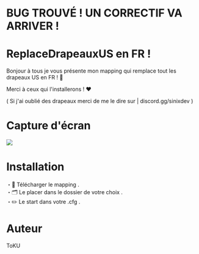 <h1> BUG TROUVÉ ! UN CORRECTIF VA ARRIVER ! </h1>

<h1> ReplaceDrapeauxUS en FR ! </h1>

<hp> Bonjour à tous je vous présente mon mapping qui remplace tout les drapeaux US en FR ! 🎀 <br>

Merci à ceux qui l'installerons ! ❤️ <br>

( Si j'ai oublié des drapeaux merci de me le dire sur | discord.gg/sinixdev )</p>

<h1> Capture d'écran </h1> 

<img src="https://cdn.discordapp.com/attachments/1007355066639986739/1008836031665156249/unknown.png">

<h1> Installation </h1>

<p> ・📡 Télécharger le mapping . <br>
・🗂️ Le placer dans le dossier de votre choix . <br>
・✏️ Le start dans votre .cfg . <br> </p>

<h1> Auteur </h1> 

<p> ToKU </p>
